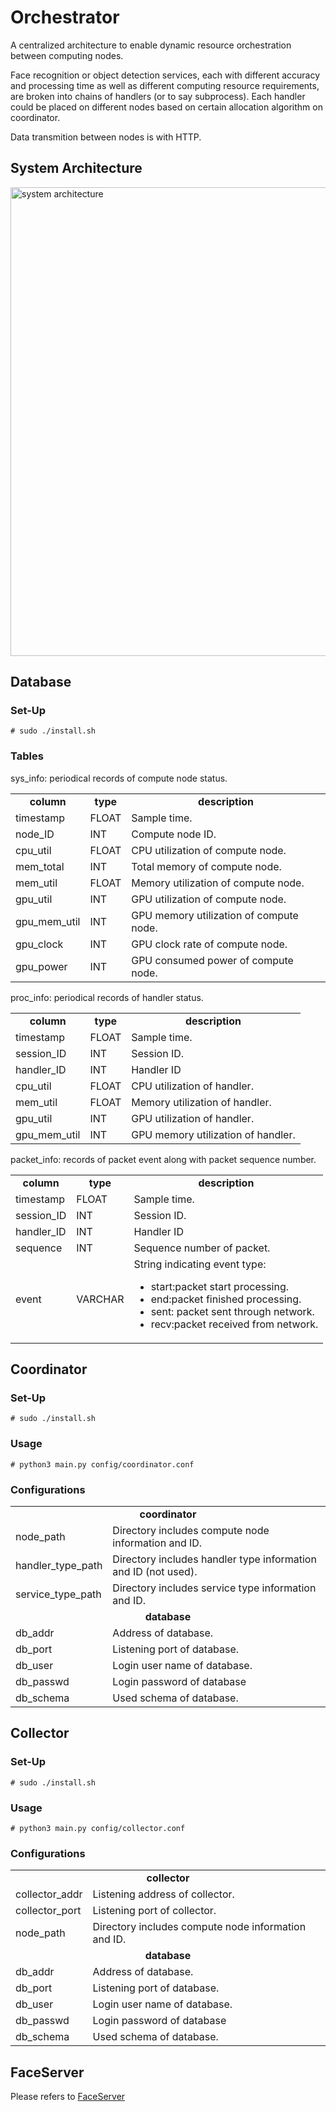 # Orchestrator

A centralized architecture to enable dynamic resource orchestration between computing nodes.

Face recognition or object detection services, each with different accuracy and processing time as well as different computing resource requirements, are broken into chains of handlers (or to say subprocess). Each handler could be placed on different nodes based on certain allocation algorithm on coordinator.

Data transmition between nodes is with HTTP.

## System Architecture

<img src="https://github.com/zasper32171/Orchestrator/blob/master/imgs/architecture.png" alt="system architecture" width=750/>

## Database

### Set-Up

```
# sudo ./install.sh
```

### Tables

sys_info: periodical records of compute node status.

<table>
  <tr>
    <td align=center><b>column</b></td>
    <td align=center><b>type</b></td>
    <td align=center><b>description</b></td>
  </tr>
  <tr>
    <td>timestamp</td>
    <td>FLOAT</td>
    <td>Sample time.</td>
  </tr>
  <tr>
    <td>node_ID</td>
    <td>INT</td>
    <td>Compute node ID.</td>
  </tr>
  <tr>
    <td>cpu_util</td>
    <td>FLOAT</td>
    <td>CPU utilization of compute node.</td>
  </tr>
  <tr>
    <td>mem_total</td>
    <td>INT</td>
    <td>Total memory of compute node.</td>
  </tr>
  <tr>
    <td>mem_util</td>
    <td>FLOAT</td>
    <td>Memory utilization of compute node.</td>
  </tr>
  <tr>
    <td>gpu_util</td>
    <td>INT</td>
    <td>GPU utilization of compute node.</td>
  </tr>
  <tr>
    <td>gpu_mem_util</td>
    <td>INT</td>
    <td>GPU memory utilization of compute node.</td>
  </tr>
  <tr>
    <td>gpu_clock</td>
    <td>INT</td>
    <td>GPU clock rate of compute node.</td>
  </tr>
  <tr>
    <td>gpu_power</td>
    <td>INT</td>
    <td>GPU consumed power of compute node.</td>
  </tr>
</table>

proc_info: periodical records of handler status.

<table>
  <tr>
    <td align=center><b>column</b></td>
    <td align=center><b>type</b></td>
    <td align=center><b>description</b></td>
  </tr>
  <tr>
    <td>timestamp</td>
    <td>FLOAT</td>
    <td>Sample time.</td>
  </tr>
  <tr>
    <td>session_ID</td>
    <td>INT</td>
    <td>Session ID.</td>
  </tr>
  <tr>
    <td>handler_ID</td>
    <td>INT</td>
    <td>Handler ID</td>
  </tr>
  <tr>
    <td>cpu_util</td>
    <td>FLOAT</td>
    <td>CPU utilization of handler.</td>
  </tr>
  <tr>
    <td>mem_util</td>
    <td>FLOAT</td>
    <td>Memory utilization of handler.</td>
  </tr>
  <tr>
    <td>gpu_util</td>
    <td>INT</td>
    <td>GPU utilization of handler.</td>
  </tr>
  <tr>
    <td>gpu_mem_util</td>
    <td>INT</td>
    <td>GPU memory utilization of handler.</td>
  </tr>
</table>

packet_info: records of packet event along with packet sequence number.

<table>
  <tr>
    <td align=center><b>column</b></td>
    <td align=center><b>type</b></td>
    <td align=center><b>description</b></td>
  </tr>
  <tr>
    <td>timestamp</td>
    <td>FLOAT</td>
    <td>Sample time.</td>
  </tr>
  <tr>
    <td>session_ID</td>
    <td>INT</td>
    <td>Session ID.</td>
  </tr>
  <tr>
    <td>handler_ID</td>
    <td>INT</td>
    <td>Handler ID</td>
  </tr>
  <tr>
    <td>sequence</td>
    <td>INT</td>
    <td>Sequence number of packet.</td>
  </tr>
  <tr>
    <td>event</td>
    <td>VARCHAR</td>
    <td>String indicating event type:
      <ul>
        <li>start:packet start processing.</li>
        <li>end:packet finished processing.</li>
        <li>sent: packet sent through network.</li>
        <li>recv:packet received from network.</li>
      </ul>
    </td>
  </tr>
</table>

## Coordinator

### Set-Up

```
# sudo ./install.sh
```

### Usage

```
# python3 main.py config/coordinator.conf
```

### Configurations

<table>
  <tr>
    <td colspan=2 align=center><b>coordinator</b></td>
  </tr>
  <tr>
    <td>node_path</td>
    <td>Directory includes compute node information and ID.</td>
  </tr>
  <tr>
    <td>handler_type_path</td>
    <td>Directory includes handler type information and ID (not used).</td>
  </tr>
  <tr>
    <td>service_type_path</td>
    <td>Directory includes service type information and ID.</td>
  </tr>
  <tr>
    <td colspan=2 align=center><b>database</b></td>
  </tr>
  <tr>
    <td>db_addr</td>
    <td>Address of database.</td>
  </tr>
  <tr>
    <td>db_port</td>
    <td>Listening port of database.</td>
  </tr>
  <tr>
    <td>db_user</td>
    <td>Login user name of database.</td>
  </tr>
  <tr>
    <td>db_passwd</td>
    <td>Login password of database</td>
  </tr>
  <tr>
    <td>db_schema</td>
    <td>Used schema of database.</td>
  </tr>
</table>

## Collector

### Set-Up

```
# sudo ./install.sh
```

### Usage

```
# python3 main.py config/collector.conf
```

### Configurations

<table>
  <tr>
    <td colspan=2 align=center><b>collector</b></td>
  </tr>
  <tr>
    <td>collector_addr</td>
    <td>Listening address of collector.</td>
  </tr>
  <tr>
    <td>collector_port</td>
    <td>Listening port of collector.</td>
  </tr>
  <tr>
    <td>node_path</td>
    <td>Directory includes compute node information and ID.</td>
  </tr>
  <tr>
    <td colspan=2 align=center><b>database</b></td>
  </tr>
  <tr>
    <td>db_addr</td>
    <td>Address of database.</td>
  </tr>
  <tr>
    <td>db_port</td>
    <td>Listening port of database.</td>
  </tr>
  <tr>
    <td>db_user</td>
    <td>Login user name of database.</td>
  </tr>
  <tr>
    <td>db_passwd</td>
    <td>Login password of database</td>
  </tr>
  <tr>
    <td>db_schema</td>
    <td>Used schema of database.</td>
  </tr>
</table>

## FaceServer

Please refers to [FaceServer](https://github.com/zasper32171/FaceServer)
